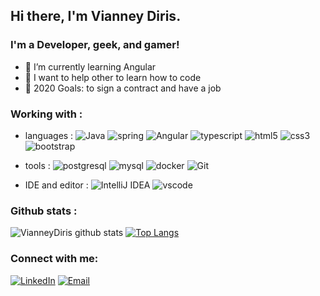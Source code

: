 ## Hi there, I'm Vianney Diris.

### I'm a Developer, geek, and gamer!

- 🌱 I’m currently learning Angular
- 👯 I want to help other to learn how to code
- 🥅 2020 Goals: to sign a contract and have a job


### Working with :

- languages :
![Java](https://img.shields.io/badge/-Java-3f4441?style=plastic&logo=java) ![spring](https://img.shields.io/badge/-Spring-0b8f04?style=plastic&logo=spring) ![Angular](https://img.shields.io/badge/-Angular-cf1d1d?style=plastic&logo=angular) ![typescript](https://img.shields.io/badge/-Typescript-5c81d6?style=plastic&logo=typescript) ![html5](https://img.shields.io/badge/-HTML5-8c4506?style=plastic&logo=html5) ![css3](https://img.shields.io/badge/-CSS3-5f62fa?style=plastic&logo=css3) ![bootstrap](https://img.shields.io/badge/-Bootstrap-4d0175?style=plastic&logo=bootstrap) 

- tools :
![postgresql](https://img.shields.io/badge/-PostgreSQL-546eab?style=plastic&logo=postgresql) ![mysql](https://img.shields.io/badge/-MySQL-e68609?style=plastic&logo=mysql) ![docker](https://img.shields.io/badge/-Docker-042f91?style=plastic&logo=docker)   ![Git](https://img.shields.io/badge/-Git-black?style=plastic&logo=git)

- IDE and editor :
![IntelliJ IDEA](http://img.shields.io/badge/-IntelliJ%20IDEA-000000?style=plastic&logo=intellij-idea&logoColor=ffffff) ![vscode](https://img.shields.io/badge/-VS%20Code-007ACC?style=plastic&logo=visual-studio-code) 


### Github stats :

![VianneyDiris github stats](https://github-readme-stats.vercel.app/api?username=VianneyDiris&show_icons=true&theme=radical) [![Top Langs](https://github-readme-stats.vercel.app/api/top-langs/?username=VianneyDiris&layout=compact&theme=radical)](https://github.com/VianneyDiris/github-readme-stats)


### Connect with me:

<a href="https://www.linkedin.com/in/vianney-diris/"><img alt="LinkedIn" src="https://img.shields.io/badge/LinkedIn-Vianney%20Diris-blue?style=flat&logo=linkedin"></a> <a href="mailto:vianney.diris@gmail.com"><img alt="Email" src="https://img.shields.io/badge/Email-vianney.diris@gmail.com-blue?style=flat&logo=gmail"></a>
